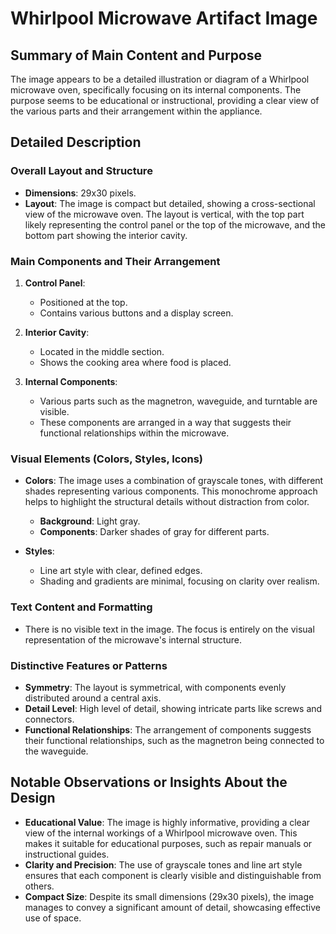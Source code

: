 # Whirlpool Microwave Artifact Image

## Summary of Main Content and Purpose
The image appears to be a detailed illustration or diagram of a Whirlpool microwave oven, specifically focusing on its internal components. The purpose seems to be educational or instructional, providing a clear view of the various parts and their arrangement within the appliance.

## Detailed Description

### Overall Layout and Structure
- **Dimensions**: 29x30 pixels.
- **Layout**: The image is compact but detailed, showing a cross-sectional view of the microwave oven. The layout is vertical, with the top part likely representing the control panel or the top of the microwave, and the bottom part showing the interior cavity.

### Main Components and Their Arrangement
1. **Control Panel**:
   - Positioned at the top.
   - Contains various buttons and a display screen.

2. **Interior Cavity**:
   - Located in the middle section.
   - Shows the cooking area where food is placed.

3. **Internal Components**:
   - Various parts such as the magnetron, waveguide, and turntable are visible.
   - These components are arranged in a way that suggests their functional relationships within the microwave.

### Visual Elements (Colors, Styles, Icons)
- **Colors**: The image uses a combination of grayscale tones, with different shades representing various components. This monochrome approach helps to highlight the structural details without distraction from color.
  - **Background**: Light gray.
  - **Components**: Darker shades of gray for different parts.

- **Styles**:
  - Line art style with clear, defined edges.
  - Shading and gradients are minimal, focusing on clarity over realism.

### Text Content and Formatting
- There is no visible text in the image. The focus is entirely on the visual representation of the microwave's internal structure.

### Distinctive Features or Patterns
- **Symmetry**: The layout is symmetrical, with components evenly distributed around a central axis.
- **Detail Level**: High level of detail, showing intricate parts like screws and connectors.
- **Functional Relationships**: The arrangement of components suggests their functional relationships, such as the magnetron being connected to the waveguide.

## Notable Observations or Insights About the Design
- **Educational Value**: The image is highly informative, providing a clear view of the internal workings of a Whirlpool microwave oven. This makes it suitable for educational purposes, such as repair manuals or instructional guides.
- **Clarity and Precision**: The use of grayscale tones and line art style ensures that each component is clearly visible and distinguishable from others.
- **Compact Size**: Despite its small dimensions (29x30 pixels), the image manages to convey a significant amount of detail, showcasing effective use of space.